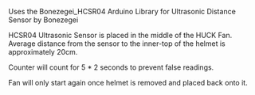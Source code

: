 Uses the Bonezegei_HCSR04 Arduino Library for Ultrasonic Distance Sensor by Bonezegei

HCSR04 Ultrasonic Sensor is placed in the middle of the HUCK Fan. Average distance from the sensor to the inner-top of the helmet is approximately 20cm. 

Counter will count for 5 * 2 seconds to prevent false readings.

Fan will only start again once helmet is removed and placed back onto it.
